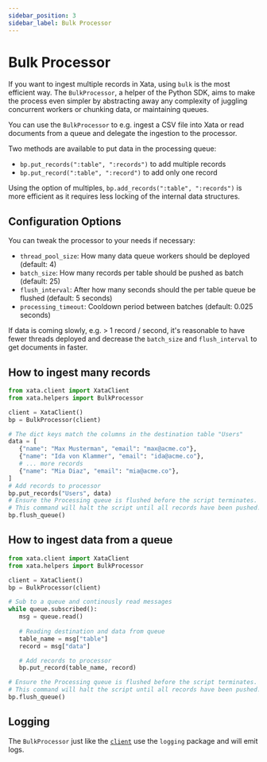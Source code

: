 ```yaml
---
sidebar_position: 3
sidebar_label: Bulk Processor
---
```


# Bulk Processor

If you want to ingest multiple records in Xata, using `bulk` is the most efficient way. The `BulkProcessor`, a helper of the Python SDK, aims to make the process even simpler by abstracting away any complexity of juggling concurrent workers or chunking data, or maintaining queues.

You can use the `BulkProcessor` to e.g. ingest a CSV file into Xata or read documents from a queue and delegate the ingestion to the processor.

Two methods are available to put data in the processing queue:
* `bp.put_records(":table", ":records")` to add multiple records
* `bp.put_record(":table", ":record")` to add only one record

Using the option of multiples, `bp.add_records(":table", ":records")` is more efficient as it requires less locking of the internal data structures.

## Configuration Options

You can tweak the processor to your needs if necessary:

* `thread_pool_size`: How many data queue workers should be deployed (default: 4)
* `batch_size`: How many records per table should be pushed as batch (default: 25)
* `flush_interval`: After how many seconds should the per table queue be flushed (default: 5 seconds)
* `processing_timeout`: Cooldown period between batches (default: 0.025 seconds)

If data is coming slowly, e.g. > 1 record / second, it's reasonable to have fewer threads deployed and decrease the `batch_size` and `flush_interval` to get documents in faster.

## How to ingest many records

```python
from xata.client import XataClient
from xata.helpers import BulkProcessor

client = XataClient()
bp = BulkProcessor(client)

# The dict keys match the columns in the destination table "Users"
data = [
   {"name": "Max Musterman", "email": "max@acme.co"},
   {"name": "Ida von Klammer", "email": "ida@acme.co"},
   # ... more records
   {"name": "Mia Diaz", "email": "mia@acme.co"},
]
# Add records to processor
bp.put_records("Users", data)
# Ensure the Processing queue is flushed before the script terminates.
# This command will halt the script until all records have been pushed.
bp.flush_queue()
```

## How to ingest data from a queue

```python
from xata.client import XataClient
from xata.helpers import BulkProcessor

client = XataClient()
bp = BulkProcessor(client)

# Sub to a queue and continously read messages
while queue.subscribed():
   msg = queue.read()
  
   # Reading destination and data from queue
   table_name = msg["table"]
   record = msg["data"]

   # Add records to processor
   bp.put_record(table_name, record)

# Ensure the Processing queue is flushed before the script terminates.
# This command will halt the script until all records have been pushed.
bp.flush_queue()
```

## Logging
The `BulkProcessor` just like the [`client`](/python-sdk/overview#logging) use the `logging` package and will emit logs.
